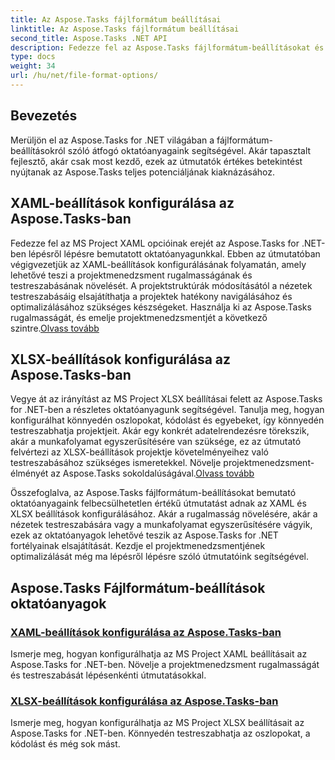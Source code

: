 ```yaml
---
title: Az Aspose.Tasks fájlformátum beállításai
linktitle: Az Aspose.Tasks fájlformátum beállításai
second_title: Aspose.Tasks .NET API
description: Fedezze fel az Aspose.Tasks fájlformátum-beállításokat és az XAML- és XLSX-beállítások fő konfigurálását az Aspose.Tasks .NET-ben. Emelje fel a projektmenedzsmentet testreszabási tippekkel.
type: docs
weight: 34
url: /hu/net/file-format-options/
---
```


## Bevezetés

Merüljön el az Aspose.Tasks for .NET világában a fájlformátum-beállításokról szóló átfogó oktatóanyagaink segítségével. Akár tapasztalt fejlesztő, akár csak most kezdő, ezek az útmutatók értékes betekintést nyújtanak az Aspose.Tasks teljes potenciáljának kiaknázásához.

## XAML-beállítások konfigurálása az Aspose.Tasks-ban

 Fedezze fel az MS Project XAML opcióinak erejét az Aspose.Tasks for .NET-ben lépésről lépésre bemutatott oktatóanyagunkkal. Ebben az útmutatóban végigvezetjük az XAML-beállítások konfigurálásának folyamatán, amely lehetővé teszi a projektmenedzsment rugalmasságának és testreszabásának növelését. A projektstruktúrák módosításától a nézetek testreszabásáig elsajátíthatja a projektek hatékony navigálásához és optimalizálásához szükséges készségeket. Használja ki az Aspose.Tasks rugalmasságát, és emelje projektmenedzsmentjét a következő szintre.[Olvass tovább](./configuring-xaml-options/)

## XLSX-beállítások konfigurálása az Aspose.Tasks-ban

Vegye át az irányítást az MS Project XLSX beállításai felett az Aspose.Tasks for .NET-ben a részletes oktatóanyagunk segítségével. Tanulja meg, hogyan konfigurálhat könnyedén oszlopokat, kódolást és egyebeket, így könnyedén testreszabhatja projektjeit. Akár egy konkrét adatelrendezésre törekszik, akár a munkafolyamat egyszerűsítésére van szüksége, ez az útmutató felvértezi az XLSX-beállítások projektje követelményeihez való testreszabásához szükséges ismeretekkel. Növelje projektmenedzsment-élményét az Aspose.Tasks sokoldalúságával.[Olvass tovább](./configuring-xlsx-options/)

Összefoglalva, az Aspose.Tasks fájlformátum-beállításokat bemutató oktatóanyagaink felbecsülhetetlen értékű útmutatást adnak az XAML és XLSX beállítások konfigurálásához. Akár a rugalmasság növelésére, akár a nézetek testreszabására vagy a munkafolyamat egyszerűsítésére vágyik, ezek az oktatóanyagok lehetővé teszik az Aspose.Tasks for .NET fortélyainak elsajátítását. Kezdje el projektmenedzsmentjének optimalizálását még ma lépésről lépésre szóló útmutatóink segítségével.

## Aspose.Tasks Fájlformátum-beállítások oktatóanyagok
### [XAML-beállítások konfigurálása az Aspose.Tasks-ban](./configuring-xaml-options/)
Ismerje meg, hogyan konfigurálhatja az MS Project XAML beállításait az Aspose.Tasks for .NET-ben. Növelje a projektmenedzsment rugalmasságát és testreszabását lépésenkénti útmutatásokkal.
### [XLSX-beállítások konfigurálása az Aspose.Tasks-ban](./configuring-xlsx-options/)
Ismerje meg, hogyan konfigurálhatja az MS Project XLSX beállításait az Aspose.Tasks for .NET-ben. Könnyedén testreszabhatja az oszlopokat, a kódolást és még sok mást.